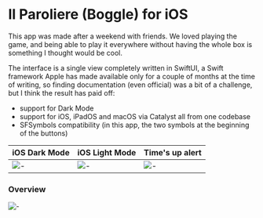 # Il Paroliere (Boggle) for iOS

This app was made after a weekend with friends. We loved playing the game, 
and being able to play it everywhere without having the whole box is something I thought would be cool.

The interface is a single view completely written in SwiftUI, a Swift framework Apple has made available only for a couple of months 
at the time of writing, so finding documentation (even official) was a bit of a challenge, but I think the result has paid off:
- support for Dark Mode
- support for iOS, iPadOS and macOS via Catalyst all from one codebase
- SFSymbols compatibility (in this app, the two symbols at the beginning of the buttons)

iOS Dark Mode | iOS Light Mode | Time's up alert
--------------|----------------|------------
![-](https://imgur.com/CeK1pHk.png) | ![-](https://imgur.com/koRkQzQ.png) | ![-](https://imgur.com/GyBXVEZ.png)

### Overview
![-](https://media.giphy.com/media/TfFLAHJxDJEFMBm16M/giphy.gif)
